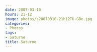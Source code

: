 ```yaml
---
date: 2007-03-10
hours: 21-12
image: photos/s20070310-21h12TU-GBe.jpg
categories: 
- Photos 
tags: 
- Saturne 
title: Saturne
---
```

